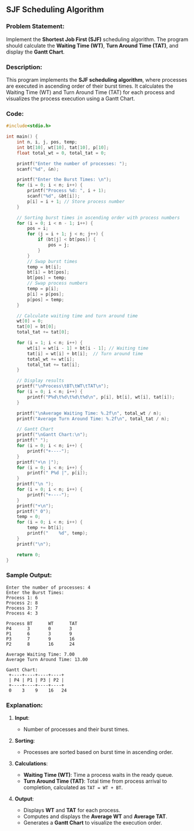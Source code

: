 ## **SJF Scheduling Algorithm**

### **Problem Statement:**
Implement the **Shortest Job First (SJF)** scheduling algorithm. The program should calculate the **Waiting Time (WT)**, **Turn Around Time (TAT)**, and display the **Gantt Chart**.

### **Description:**
This program implements the **SJF scheduling algorithm**, where processes are executed in ascending order of their burst times. It calculates the Waiting Time (WT) and Turn Around Time (TAT) for each process and visualizes the process execution using a Gantt Chart.

### **Code:**
```c
#include<stdio.h>

int main() {
    int n, i, j, pos, temp;
    int bt[10], wt[10], tat[10], p[10];
    float total_wt = 0, total_tat = 0;

    printf("Enter the number of processes: ");
    scanf("%d", &n);

    printf("Enter the Burst Times: \n");
    for (i = 0; i < n; i++) {
        printf("Process %d: ", i + 1);
        scanf("%d", &bt[i]);
        p[i] = i + 1; // Store process number
    }

    // Sorting burst times in ascending order with process numbers
    for (i = 0; i < n - 1; i++) {
        pos = i;
        for (j = i + 1; j < n; j++) {
            if (bt[j] < bt[pos]) {
                pos = j;
            }
        }
        // Swap burst times
        temp = bt[i];
        bt[i] = bt[pos];
        bt[pos] = temp;
        // Swap process numbers
        temp = p[i];
        p[i] = p[pos];
        p[pos] = temp;
    }

    // Calculate waiting time and turn around time
    wt[0] = 0;
    tat[0] = bt[0];
    total_tat += tat[0];

    for (i = 1; i < n; i++) {
        wt[i] = wt[i - 1] + bt[i - 1]; // Waiting time
        tat[i] = wt[i] + bt[i];  // Turn around time
        total_wt += wt[i];
        total_tat += tat[i];
    }

    // Display results
    printf("\nProcess\tBT\tWT\tTAT\n");
    for (i = 0; i < n; i++) {
        printf("P%d\t%d\t%d\t%d\n", p[i], bt[i], wt[i], tat[i]);
    }

    printf("\nAverage Waiting Time: %.2f\n", total_wt / n);
    printf("Average Turn Around Time: %.2f\n", total_tat / n);

    // Gantt Chart
    printf("\nGantt Chart:\n");
    printf(" ");
    for (i = 0; i < n; i++) {
        printf("+----");
    }
    printf("+\n |");
    for (i = 0; i < n; i++) {
        printf(" P%d |", p[i]);
    }
    printf("\n ");
    for (i = 0; i < n; i++) {
        printf("+----");
    }
    printf("+\n");
    printf(" 0");
    temp = 0;
    for (i = 0; i < n; i++) {
        temp += bt[i];
        printf("    %d", temp);
    }
    printf("\n");

    return 0;
}
```

### **Sample Output:**
```
Enter the number of processes: 4
Enter the Burst Times: 
Process 1: 6
Process 2: 8
Process 3: 7
Process 4: 3

Process BT      WT      TAT
P4      3       0       3
P1      6       3       9
P3      7       9       16
P2      8       16      24

Average Waiting Time: 7.00
Average Turn Around Time: 13.00

Gantt Chart:
 +----+----+----+----+
 | P4 | P1 | P3 | P2 |
 +----+----+----+----+
 0    3    9    16   24
```

### **Explanation:**
1. **Input**:
   - Number of processes and their burst times.

2. **Sorting**:
   - Processes are sorted based on burst time in ascending order.

3. **Calculations**:
   - **Waiting Time (WT)**: Time a process waits in the ready queue.
   - **Turn Around Time (TAT)**: Total time from process arrival to completion, calculated as `TAT = WT + BT`.

4. **Output**:
   - Displays **WT** and **TAT** for each process.
   - Computes and displays the **Average WT** and **Average TAT**.
   - Generates a **Gantt Chart** to visualize the execution order.
